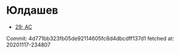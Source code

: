 # Юлдашев
- [29: AC](29.md)

Commit: 4d771bb323fb05de92114605fc8d4dbcdff137d1
 fetched at: 20201117-234807
